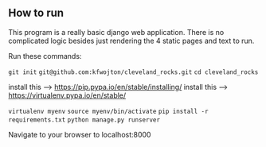 ## How to run 

This program is a really basic django web application. There is no complicated logic besides just rendering the 4 static pages and text to run. 

Run these commands: 

`git init`
`git@github.com:kfwojton/cleveland_rocks.git`
`cd cleveland_rocks`

install this --> https://pip.pypa.io/en/stable/installing/
install this --> https://virtualenv.pypa.io/en/stable/

`virtualenv myenv`
`source myenv/bin/activate`
`pip install -r requirements.txt`
`python manage.py runserver` 

Navigate to your browser to localhost:8000



